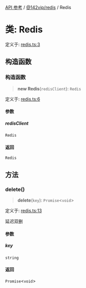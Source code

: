 [API 参考](../../../index.md) / [@142vip/redis](../index.md) / Redis

# 类: Redis

定义于: [redis.ts:3](https://github.com/142vip/core-x/blob/d978b443ed1221c42602080459c0a22aae31b2d5/packages/redis/src/redis.ts#L3)

## 构造函数

### 构造函数

> **new Redis**(`redisClient`): `Redis`

定义于: [redis.ts:6](https://github.com/142vip/core-x/blob/d978b443ed1221c42602080459c0a22aae31b2d5/packages/redis/src/redis.ts#L6)

#### 参数

##### redisClient

`Redis`

#### 返回

`Redis`

## 方法

### delete()

> **delete**(`key`): `Promise`\<`void`\>

定义于: [redis.ts:13](https://github.com/142vip/core-x/blob/d978b443ed1221c42602080459c0a22aae31b2d5/packages/redis/src/redis.ts#L13)

延迟双删

#### 参数

##### key

`string`

#### 返回

`Promise`\<`void`\>

